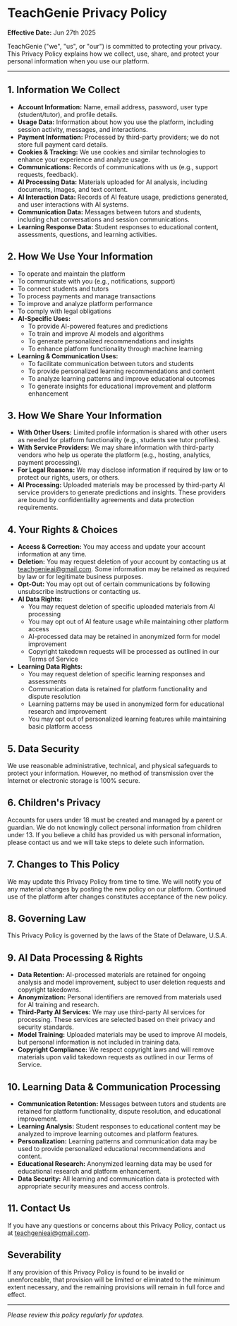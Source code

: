 # TeachGenie Privacy Policy

**Effective Date:** Jun 27th 2025

TeachGenie ("we", "us", or "our") is committed to protecting your privacy. This Privacy Policy explains how we collect, use, share, and protect your personal information when you use our platform.

---

## 1. Information We Collect
- **Account Information:** Name, email address, password, user type (student/tutor), and profile details.
- **Usage Data:** Information about how you use the platform, including session activity, messages, and interactions.
- **Payment Information:** Processed by third-party providers; we do not store full payment card details.
- **Cookies & Tracking:** We use cookies and similar technologies to enhance your experience and analyze usage.
- **Communications:** Records of communications with us (e.g., support requests, feedback).
- **AI Processing Data:** Materials uploaded for AI analysis, including documents, images, and text content.
- **AI Interaction Data:** Records of AI feature usage, predictions generated, and user interactions with AI systems.
- **Communication Data:** Messages between tutors and students, including chat conversations and session communications.
- **Learning Response Data:** Student responses to educational content, assessments, questions, and learning activities.

## 2. How We Use Your Information
- To operate and maintain the platform
- To communicate with you (e.g., notifications, support)
- To connect students and tutors
- To process payments and manage transactions
- To improve and analyze platform performance
- To comply with legal obligations
- **AI-Specific Uses:**
  - To provide AI-powered features and predictions
  - To train and improve AI models and algorithms
  - To generate personalized recommendations and insights
  - To enhance platform functionality through machine learning
- **Learning & Communication Uses:**
  - To facilitate communication between tutors and students
  - To provide personalized learning recommendations and content
  - To analyze learning patterns and improve educational outcomes
  - To generate insights for educational improvement and platform enhancement

## 3. How We Share Your Information
- **With Other Users:** Limited profile information is shared with other users as needed for platform functionality (e.g., students see tutor profiles).
- **With Service Providers:** We may share information with third-party vendors who help us operate the platform (e.g., hosting, analytics, payment processing).
- **For Legal Reasons:** We may disclose information if required by law or to protect our rights, users, or others.
- **AI Processing:** Uploaded materials may be processed by third-party AI service providers to generate predictions and insights. These providers are bound by confidentiality agreements and data protection requirements.

## 4. Your Rights & Choices
- **Access & Correction:** You may access and update your account information at any time.
- **Deletion:** You may request deletion of your account by contacting us at teachgenieai@gmail.com. Some information may be retained as required by law or for legitimate business purposes.
- **Opt-Out:** You may opt out of certain communications by following unsubscribe instructions or contacting us.
- **AI Data Rights:**
  - You may request deletion of specific uploaded materials from AI processing
  - You may opt out of AI feature usage while maintaining other platform access
  - AI-processed data may be retained in anonymized form for model improvement
  - Copyright takedown requests will be processed as outlined in our Terms of Service
- **Learning Data Rights:**
  - You may request deletion of specific learning responses and assessments
  - Communication data is retained for platform functionality and dispute resolution
  - Learning patterns may be used in anonymized form for educational research and improvement
  - You may opt out of personalized learning features while maintaining basic platform access

## 5. Data Security
We use reasonable administrative, technical, and physical safeguards to protect your information. However, no method of transmission over the Internet or electronic storage is 100% secure.

## 6. Children's Privacy
Accounts for users under 18 must be created and managed by a parent or guardian. We do not knowingly collect personal information from children under 13. If you believe a child has provided us with personal information, please contact us and we will take steps to delete such information.

## 7. Changes to This Policy
We may update this Privacy Policy from time to time. We will notify you of any material changes by posting the new policy on our platform. Continued use of the platform after changes constitutes acceptance of the new policy.

## 8. Governing Law
This Privacy Policy is governed by the laws of the State of Delaware, U.S.A.

## 9. AI Data Processing & Rights
- **Data Retention:** AI-processed materials are retained for ongoing analysis and model improvement, subject to user deletion requests and copyright takedowns.
- **Anonymization:** Personal identifiers are removed from materials used for AI training and research.
- **Third-Party AI Services:** We may use third-party AI services for processing. These services are selected based on their privacy and security standards.
- **Model Training:** Uploaded materials may be used to improve AI models, but personal information is not included in training data.
- **Copyright Compliance:** We respect copyright laws and will remove materials upon valid takedown requests as outlined in our Terms of Service.

## 10. Learning Data & Communication Processing
- **Communication Retention:** Messages between tutors and students are retained for platform functionality, dispute resolution, and educational improvement.
- **Learning Analysis:** Student responses to educational content may be analyzed to improve learning outcomes and platform features.
- **Personalization:** Learning patterns and communication data may be used to provide personalized educational recommendations and content.
- **Educational Research:** Anonymized learning data may be used for educational research and platform enhancement.
- **Data Security:** All learning and communication data is protected with appropriate security measures and access controls.

## 11. Contact Us
If you have any questions or concerns about this Privacy Policy, contact us at [teachgenieai@gmail.com](mailto:teachgenieai@gmail.com).

## Severability
If any provision of this Privacy Policy is found to be invalid or unenforceable, that provision will be limited or eliminated to the minimum extent necessary, and the remaining provisions will remain in full force and effect.

---

*Please review this policy regularly for updates.* 